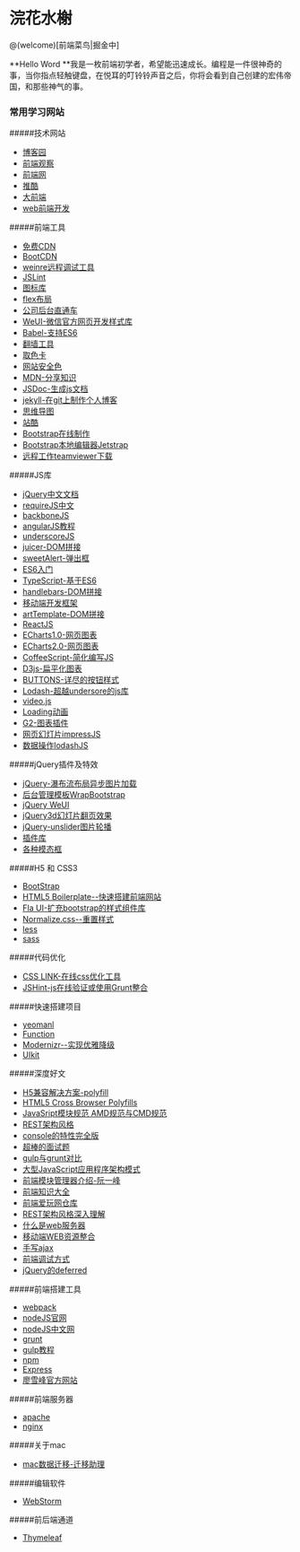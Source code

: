 # 浣花水榭

@(welcome)[前端菜鸟|掘金中]

**Hello Word **我是一枚前端初学者，希望能迅速成长。编程是一件很神奇的事，当你指点轻触键盘，在悦耳的叮铃铃声音之后，你将会看到自己创建的宏伟帝国，和那些神气的事。




### 常用学习网站
#####技术网站
- [博客园](http://www.cnblogs.com/)
- [前端观察](https://www.qianduan.net/)
- [前端网](http://www.w3cfuns.com/)
- [推酷](http://www.tuicool.com/)
- [大前端](http://www.daqianduan.com/)
- [web前端开发](http://www.css88.com/)

#####前端工具
- [免费CDN](http://www.cdnjs.net/)
- [BootCDN](http://www.bootcdn.cn/)
- [weinre远程调试工具](http://www.tuicool.com/articles/mAzmq2)
- [JSLint](http://www.jslint.com/)
- [图标库](http://www.iconfont.cn/collections/)
- [flex布局](http://www.ruanyifeng.com/blog/2015/07/flex-grammar.html?utm_source=tuicool)
- [公司后台直通车](http://git.gozap.com/longdai/longdai)
- [WeUI-微信官方网页开发样式库](http://blog.wpjam.com/m/weui/)
- [Babel-支持ES6](http://babeljs.cn/docs/setup/)
- [翻墙工具](https://shadowsocks.org/en/config/quick-guide.html)
- [取色卡](http://w3schools.bootcss.com/colors/colors_picker.html)
- [网站安全色](http://www.bootcss.com/p/websafecolors/)
- [MDN-分享知识](https://developer.mozilla.org/zh-CN/)
- [JSDoc-生成js文档](https://github.com/jsdoc3/jsdoc)
- [jekyll-在git上制作个人博客](http://jekyll.bootcss.com/)
- [思维导图](http://www.xmind.net/)
- [站酷](http://sucai.zcool.com.cn/)
- [Bootstrap在线制作](http://www.layoutit.com/)
- [Bootstrap本地编辑器Jetstrap](https://jetstrap.com)
- [远程工作teamviewer下载](http://rj.baidu.com/soft/detail/25729.html?ald)


#####JS库
-  [jQuery中文文档](http://jquery.cuishifeng.cn/)
-  [requireJS中文](http://www.requirejs.cn/)
-  [backboneJS](http://www.css88.com/doc/backbone/)
-  [angularJS教程](http://www.apjs.net/)
-  [underscoreJS](http://www.css88.com/doc/underscore/)
-  [juicer-DOM拼接](http://juicer.name/)
-  [sweetAlert-弹出框](http://t4t5.github.io/sweetalert/)
-  [ES6入门](http://es6.ruanyifeng.com/)
-  [TypeScript-基于ES6](https://www.typescriptlang.org/)
-  [handlebars-DOM拼接](http://juicer.name/)
-  [移动端开发框架](http://www.css88.com/doc/zeptojs_api/)
-  [artTemplate-DOM拼接](http://aui.github.io/artTemplate/)
-  [ReactJS](http://www.reactjs.cn/)
-  [ECharts1.0-网页图表](http://echarts.baidu.com/index.html)
-  [ECharts2.0-网页图表](http://echarts.baidu.com/echarts2/index.html)
-  [CoffeeScript-简化编写JS](http://coffee-script.org/)
-  [D3js-扁平化图表](https://d3js.org/)
-  [BUTTONS-详尽的按钮样式](http://www.bootcss.com/p/buttons/)
-  [Lodash-超越undersore的js库](http://lodashjs.com/docs/)
-  [video.js](https://github.com/videojs/video.js)
-  [Loading动画](https://connoratherton.com/loaders)
-  [G2-图表插件](http://g2.alipay.com/)
-  [网页幻灯片impressJS](http://www.webhek.com/misc/impress-js/)
-  [数据操作lodashJS](http://lodashjs.com/docs/)


#####jQuery插件及特效
-  [jQuery-瀑布流布局异步图片加载](http://www.htmleaf.com/Demo/2014100223.html)
-  [后台管理模板WrapBootstrap](http://www.jq22.com/jquery-info7282)
-  [jQuery WeUI](http://lihongxun945.github.io/jquery-weui/)
-  [jQuery3d幻灯片翻页效果](http://www.jq22.com/jquery-info4216)
-  [jQuery-unslider图片轮播](http://www.bootcss.com/p/unslider/)
-  [插件库](http://www.jq22.com/)
-  [各种模态框](http://tympanus.net/Development/ModalWindowEffects/)

#####H5 和 CSS3
- [BootStrap](http://www.bootcss.com/)
- [HTML5 Boilerplate--快速搭建前端网站](http://www.bootcss.com/p/html5boilerplate/)
- [Fla UI-扩充bootstrap的样式组件库](http://www.bootcss.com/p/flat-ui/)
- [Normalize.css--重置样式](http://necolas.github.io/normalize.css/)
- [less](http://www.lesscss.net/)
- [sass](http://sass.bootcss.com/)

#####代码优化
-  [CSS LINK-在线css优化工具](http://csslint.net/)
-  [JSHint-js在线验证或使用Grunt整合](http://jshint.com/)

#####快速搭建项目
- [yeomanl](http://yeoman.io/)
- [Function](http://foundation.zurb.com/templates.html)
- [Modernizr--实现优雅降级](https://modernizr.com/docs/)
- [UIkit](http://www.getuikit.net/)

#####深度好文
- [H5兼容解决方案-polyfill](http://blog.csdn.net/wang16510/article/details/8960312)
- [HTML5 Cross Browser Polyfills](https://github.com/Modernizr/Modernizr/wiki/HTML5-Cross-browser-Polyfills)
- [JavaSript模块规范 AMD规范与CMD规范](http://www.ruanyifeng.com/blog/2012/10/javascript_module.html)
- [REST架构风格](http://www.infoq.com/cn/articles/understanding-restful-style/)
- [console的特性完全版](http://www.yyyweb.com/3541.html)
- [超棒的面试题](http://blog.csdn.net/kongjiea/article/details/46341575)
- [gulp与grunt对比](https://segmentfault.com/a/1190000002491282)
- [大型JavaScript应用程序架构模式](http://www.cnblogs.com/TomXu/archive/2011/12/14/2286225.html)
- [前端模块管理器介绍-阮一峰](http://www.ruanyifeng.com/blog/2014/09/package-management.html)
- [前端知识大全](http://www.w3cfuns.com/notes/18186/714fccfb15f26c9858a163918b39a944.html)
- [前端爱玩网仓库](http://www.iwan0.com/#column6)
- [REST架构风格深入理解](http://www.infoq.com/cn/articles/understanding-restful-style/)
- [什么是web服务器](http://www.html5cn.org/article-6776-1.html)
- [移动端WEB资源整合](http://www.daqianduan.com/6281.html)
- [手写ajax](http://littleblack.cc/2016/05/04/Javascript/%E8%87%AA%E5%B7%B1%E5%8A%A8%E6%89%8B%E5%86%99%E4%B8%80%E4%B8%AAAjax/)
- [前端调试方式](http://www.css88.com/archives/6137#more-6137)
- [jQuery的deferred](http://www.ruanyifeng.com/blog/2011/08/a_detailed_explanation_of_jquery_deferred_object.html)

#####前端搭建工具
- [webpack](http://webpack.github.io/)
- [nodeJS官网](https://nodejs.org/en/foundation/)
- [nodeJS中文网](http://nodejs.cn/)
- [grunt](http://www.gruntjs.net/)
- [gulp教程](http://www.gulpjs.com.cn/)
- [npm](https://www.npmjs.com/)
- [Express](http://www.expressjs.com.cn/)
- [廖雪峰官方网站](http://www.liaoxuefeng.com/wiki/0013739516305929606dd18361248578c67b8067c8c017b000/)

#####前端服务器
- [apache](http://httpd.apache.org/)
- [nginx](http://nginx.org/)

#####关于mac
- [mac数据迁移-迁移助理](http://www.pc6.com/edu/80832.html)

#####编辑软件
- [WebStorm](http://www.jetbrains.com/webstorm/)

#####前后端通道
- [Thymeleaf](http://www.thymeleaf.org/doc/tutorials/2.1/usingthymeleaf.html/)